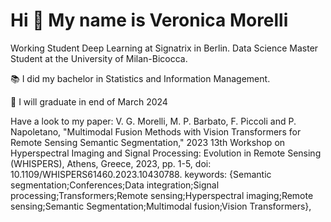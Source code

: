 Hi 👋 My name is Veronica Morelli
=================================

Working Student Deep Learning at Signatrix in Berlin. Data Science Master Student at the University of Milan-Bicocca.

:books:	I did my bachelor in Statistics and Information Management.

:crossed_fingers: I will graduate in end of March 2024

Have a look to my paper:
V. G. Morelli, M. P. Barbato, F. Piccoli and P. Napoletano, "Multimodal Fusion Methods with Vision Transformers for Remote Sensing Semantic Segmentation," 2023 13th Workshop on Hyperspectral Imaging and Signal Processing: Evolution in Remote Sensing (WHISPERS), Athens, Greece, 2023, pp. 1-5, doi: 10.1109/WHISPERS61460.2023.10430788. keywords: {Semantic segmentation;Conferences;Data integration;Signal processing;Transformers;Remote sensing;Hyperspectral imaging;Remote sensing;Semantic Segmentation;Multimodal fusion;Vision Transformers},

